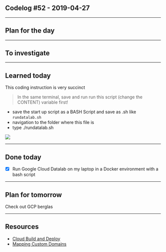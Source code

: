 ## Codelog #52 - 2019-04-27

-----

## Plan for the day
 

-----

## To investigate

-----

## Learned today

This coding instruction is very succinct

> In the same terminal, save and run run this script (change the CONTENT) variable first!

- save the start up script as a BASH Script and save as .sh like `rundatalab.sh`
- navigation to the folder where this file is
- type ./rundatalab.sh

![](https://user-images.githubusercontent.com/15719191/56854727-3bdb7f00-6933-11e9-8970-b3e9bb7d4275.png)



-----

## Done today
- [x] Run Google Cloud Datalab on my laptop in a Docker environment with a bash script




-----

## Plan for tomorrow

Check out GCP berglas 

-----

## Resources
- [Cloud Build and Deploy](https://cloud.google.com/run/docs/quickstarts/build-and-deploy?_ga=2.90773338.-1737542207.1555711455)
- [Mapping Custom Domains](https://cloud.google.com/run/docs/mapping-custom-domains?_ga=2.90773338.-1737542207.1555711455)
